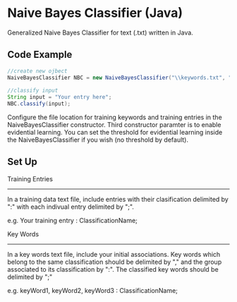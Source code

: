 # Naive Bayes Classifier (Java)
Generalized Naive Bayes Classifier for text (.txt) written in Java.

## Code Example
```Java
//create new ojbect
NaiveBayesClassifier NBC = new NaiveBayesClassifier("\\keywords.txt", "\\trainingData.txt", true);
					
//classify input
String input = "Your entry here";
NBC.classify(input);
```
Configure the file location for training keywords and training entries in the NaiveBayesClassifier constructor.
Third constructor paramter is to enable evidential learning. 
You can set the threshold for evidential learning inside the NaiveBayesClassifier if you wish (no threshold by default).

## Set Up
Training Entries
***
In a training data text file, include entries with their clasification delimited by ":" with each indivual entry delimited by ";".

e.g.   Your training entry : ClassificationName;

Key Words
***
In a key words text file, include your initial associations. Key words which belong to the same classification should be delimited by "," and the group associated to its classification by ":". The classified key words should be delimited by ";"

e.g.  keyWord1, keyWord2, keyWord3 : ClassificationName; 
